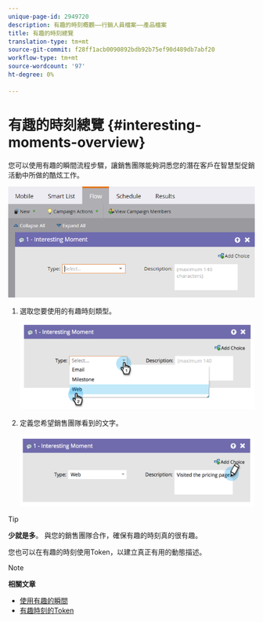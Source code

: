 ```yaml
---
unique-page-id: 2949720
description: 有趣的時刻概觀——行銷人員檔案——產品檔案
title: 有趣的時刻總覽
translation-type: tm+mt
source-git-commit: f28ff1acb0090892bdb92b75ef90d489db7abf20
workflow-type: tm+mt
source-wordcount: '97'
ht-degree: 0%

---
```



# 有趣的時刻總覽 {#interesting-moments-overview}

您可以使用有趣的瞬間流程步驟，讓銷售團隊能夠洞悉您的潛在客戶在智慧型促銷活動中所做的酷炫工作。

![](assets/image2016-1-27-11-3a1-3a53.png)

1. 選取您要使用的有趣時刻類型。

   ![](assets/image2014-9-23-16-3a30-3a33.png)

1. 定義您希望銷售團隊看到的文字。

   ![](assets/image2014-9-23-16-3a30-3a53.png)

>[!TIP]
>
>**少就是多**。 與您的銷售團隊合作，確保有趣的時刻真的很有趣。

您也可以在有趣的時刻使用Token，以建立真正有用的動態描述。

>[!NOTE]
>
>**相關文章**
>
>* [使用有趣的瞬間](using-interesting-moments.md)
>* [有趣時刻的Token](tokens-for-interesting-moments.md)

>



